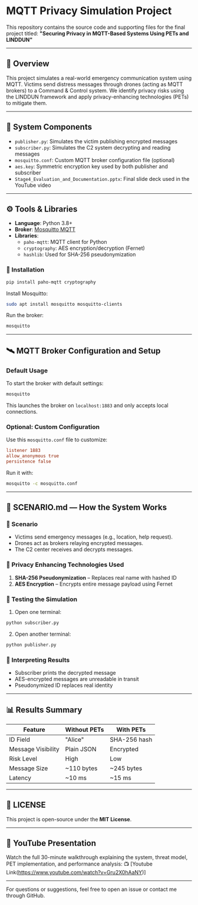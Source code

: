 # MQTT Privacy Simulation Project

This repository contains the source code and supporting files for the final project titled:
**"Securing Privacy in MQTT-Based Systems Using PETs and LINDDUN"**

---

## 📌 Overview
This project simulates a real-world emergency communication system using MQTT. Victims send distress messages through drones (acting as MQTT brokers) to a Command & Control system. We identify privacy risks using the LINDDUN framework and apply privacy-enhancing technologies (PETs) to mitigate them.

---

## 🧩 System Components
- `publisher.py`: Simulates the victim publishing encrypted messages
- `subscriber.py`: Simulates the C2 system decrypting and reading messages
- `mosquitto.conf`: Custom MQTT broker configuration file (optional)
- `aes.key`: Symmetric encryption key used by both publisher and subscriber
- `Stage4_Evaluation_and_Documentation.pptx`: Final slide deck used in the YouTube video

---

## ⚙️ Tools & Libraries
- **Language**: Python 3.8+
- **Broker**: [Mosquitto MQTT](https://mosquitto.org/)
- **Libraries**:
  - `paho-mqtt`: MQTT client for Python
  - `cryptography`: AES encryption/decryption (Fernet)
  - `hashlib`: Used for SHA-256 pseudonymization

### 🔧 Installation
```bash
pip install paho-mqtt cryptography
```
Install Mosquitto:
```bash
sudo apt install mosquitto mosquitto-clients
```
Run the broker:
```bash
mosquitto
```

---

## 🛰️ MQTT Broker Configuration and Setup

### Default Usage
To start the broker with default settings:
```bash
mosquitto
```
This launches the broker on `localhost:1883` and only accepts local connections.

### Optional: Custom Configuration
Use this `mosquitto.conf` file to customize:
```conf
listener 1883
allow_anonymous true
persistence false
```
Run it with:
```bash
mosquitto -c mosquitto.conf
```

---

## 📜 SCENARIO.md — How the System Works

### 💬 Scenario
- Victims send emergency messages (e.g., location, help request).
- Drones act as brokers relaying encrypted messages.
- The C2 center receives and decrypts messages.

### 🔐 Privacy Enhancing Technologies Used
1. **SHA-256 Pseudonymization** – Replaces real name with hashed ID
2. **AES Encryption** – Encrypts entire message payload using Fernet

### 🧪 Testing the Simulation
1. Open one terminal:
```bash
python subscriber.py
```
2. Open another terminal:
```bash
python publisher.py
```

### 🧠 Interpreting Results
- Subscriber prints the decrypted message
- AES-encrypted messages are unreadable in transit
- Pseudonymized ID replaces real identity

---

## 📊 Results Summary
| Feature            | Without PETs | With PETs     |
|--------------------|---------------|----------------|
| ID Field          | "Alice"       | SHA-256 hash   |
| Message Visibility| Plain JSON    | Encrypted      |
| Risk Level        | High          | Low            |
| Message Size      | ~110 bytes    | ~245 bytes     |
| Latency           | ~10 ms        | ~15 ms         |

---

## 📂 LICENSE
This project is open-source under the **MIT License**.

---

## 🎥 YouTube Presentation
Watch the full 30-minute walkthrough explaining the system, threat model, PET implementation, and performance analysis:
📺 [Youtube Link(https://www.youtube.com/watch?v=Gru2X0hAaNY)]

---

For questions or suggestions, feel free to open an issue or contact me through GitHub.
